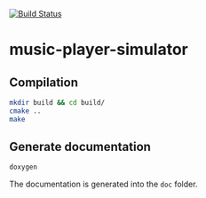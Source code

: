 [![Build Status](https://travis-ci.org/jean553/music-player-simulator.svg?branch=master)](https://travis-ci.org/jean553/music-player-simulator)

# music-player-simulator

## Compilation

```sh
mkdir build && cd build/
cmake ..
make
```

## Generate documentation

```sh
doxygen
```

The documentation is generated into the `doc` folder.
